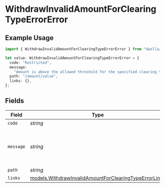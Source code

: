# WithdrawInvalidAmountForClearingTypeErrorError

## Example Usage

```typescript
import { WithdrawInvalidAmountForClearingTypeErrorError } from "dwolla/models";

let value: WithdrawInvalidAmountForClearingTypeErrorError = {
  code: "Restricted",
  message:
    "Amount is above the allowed threshold for the specified clearing type.",
  path: "/amount/value",
  links: {},
};
```

## Fields

| Field                                                                                                                | Type                                                                                                                 | Required                                                                                                             | Description                                                                                                          | Example                                                                                                              |
| -------------------------------------------------------------------------------------------------------------------- | -------------------------------------------------------------------------------------------------------------------- | -------------------------------------------------------------------------------------------------------------------- | -------------------------------------------------------------------------------------------------------------------- | -------------------------------------------------------------------------------------------------------------------- |
| `code`                                                                                                               | *string*                                                                                                             | :heavy_minus_sign:                                                                                                   | N/A                                                                                                                  | Restricted                                                                                                           |
| `message`                                                                                                            | *string*                                                                                                             | :heavy_minus_sign:                                                                                                   | N/A                                                                                                                  | Amount is above the allowed threshold for the specified clearing type.                                               |
| `path`                                                                                                               | *string*                                                                                                             | :heavy_minus_sign:                                                                                                   | N/A                                                                                                                  | /amount/value                                                                                                        |
| `links`                                                                                                              | [models.WithdrawInvalidAmountForClearingTypeErrorLinks](../models/withdrawinvalidamountforclearingtypeerrorlinks.md) | :heavy_minus_sign:                                                                                                   | N/A                                                                                                                  | {}                                                                                                                   |
